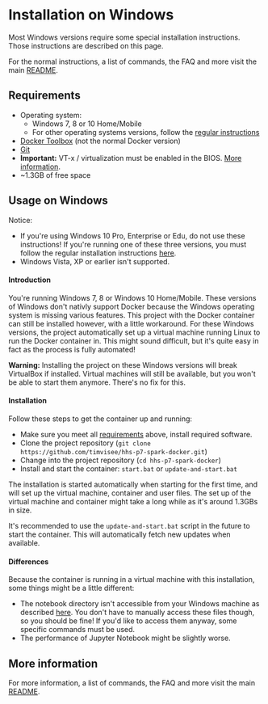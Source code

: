 # Installation on Windows
Most Windows versions require some special installation instructions.
Those instructions are described on this page.

For the normal instructions, a list of commands,
the FAQ and more visit the main [README](README.md).

## Requirements
* Operating system:
    * Windows 7, 8 or 10 Home/Mobile
    * For other operating systems versions,
      follow the [regular instructions](README.md#usage-on-other-windows-systems)
* [Docker Toolbox](https://www.docker.com/products/docker-toolbox)
  (not the normal Docker version)
* [Git](https://git-scm.com/)
* **Important:** VT-x / virtualization must be enabled in the BIOS.
  [More information](https://www.howtogeek.com/213795/how-to-enable-intel-vt-x-in-your-computers-bios-or-uefi-firmware/).
* ~1.3GB of free space

## Usage on Windows
Notice:
* If you're using Windows 10 Pro, Enterprise or Edu,
  do not use these instructions!
If you're running one of these three versions,
  you must follow the regular installation instructions [here](README.md#usage).
* Windows Vista, XP or earlier isn't supported.

#### Introduction
You're running Windows 7, 8 or Windows 10 Home/Mobile.
These versions of Windows don't nativly support Docker because the Windows
operating system is missing various features.
This project with the Docker container can still be installed however,
with a little workaround.
For these Windows versions, the project automatically set up a virtual machine
running Linux to run the Docker container in.
This might sound difficult,
but it's quite easy in fact as the process is fully automated!

**Warning:** Installing the project on these Windows versions will break
VirtualBox if installed. Virtual machines will still be available,
but you won't be able to start them anymore. There's no fix for this.

#### Installation
Follow these steps to get the container up and running:
* Make sure you meet all [requirements](#requirements) above,
  install required software.
* Clone the project repository
  (`git clone https://github.com/timvisee/hhs-p7-spark-docker.git`)
* Change into the project repository
  (`cd hhs-p7-spark-docker`)
* Install and start the container: `start.bat` or `update-and-start.bat`

The installation is started automatically when starting for the first time,
and will set up the virtual machine, container and user files.
The set up of the virtual machine and container might take a long while as it's
around 1.3GBs in size.

It's recommended to use the `update-and-start.bat` script in the future to
start the container. This will automatically fetch new updates when available.

#### Differences
Because the container is running in a virtual machine with this installation, 
some things might be a little different:
* The notebook directory isn't accessible from your Windows
  machine as described [here](README.md#data-directory). You don't have to manually
  access these files though, so you should be fine! If you'd like to access
  them anyway, some specific commands must be used.
* The performance of Jupyter Notebook might be slightly worse.

## More information
For more information, a list of commands,
the FAQ and more visit the main [README](README.md).
